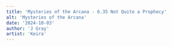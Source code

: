 ```yaml
---
title: 'Mysteries of the Arcana - 6.35 Not Quite a Prophecy'
alt: 'Mysteries of the Arcana'
date: '2024-10-03'
author: 'J Gray'
artist: 'Keira'
---
```

